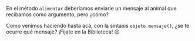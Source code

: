 En el método `alimentar` deberíamos enviarle un mensaje al animal que recibamos como argumento, pero ¿cómo?

Como venimos haciendo hasta acá, con la sintaxis `objeto.mensaje()`, ¿se te ocurre qué mensaje? ¡Fijate en la Biblioteca! :wink: 
